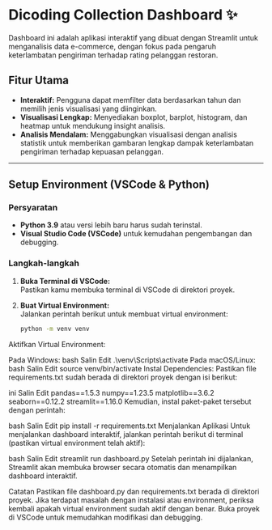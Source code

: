 # Dicoding Collection Dashboard ✨

Dashboard ini adalah aplikasi interaktif yang dibuat dengan Streamlit untuk menganalisis data e-commerce, dengan fokus pada pengaruh keterlambatan pengiriman terhadap rating pelanggan restoran.

## Fitur Utama
- **Interaktif:** Pengguna dapat memfilter data berdasarkan tahun dan memilih jenis visualisasi yang diinginkan.
- **Visualisasi Lengkap:** Menyediakan boxplot, barplot, histogram, dan heatmap untuk mendukung insight analisis.
- **Analisis Mendalam:** Menggabungkan visualisasi dengan analisis statistik untuk memberikan gambaran lengkap dampak keterlambatan pengiriman terhadap kepuasan pelanggan.

---

## Setup Environment (VSCode & Python)

### Persyaratan
- **Python 3.9** atau versi lebih baru harus sudah terinstal.
- **Visual Studio Code (VSCode)** untuk kemudahan pengembangan dan debugging.

### Langkah-langkah
1. **Buka Terminal di VSCode:**  
   Pastikan kamu membuka terminal di VSCode di direktori proyek.

2. **Buat Virtual Environment:**  
   Jalankan perintah berikut untuk membuat virtual environment:
   ```bash
   python -m venv venv
Aktifkan Virtual Environment:

Pada Windows:
bash
Salin
Edit
.\venv\Scripts\activate
Pada macOS/Linux:
bash
Salin
Edit
source venv/bin/activate
Instal Dependencies:
Pastikan file requirements.txt sudah berada di direktori proyek dengan isi berikut:

ini
Salin
Edit
pandas==1.5.3
numpy==1.23.5
matplotlib==3.6.2
seaborn==0.12.2
streamlit==1.16.0
Kemudian, instal paket-paket tersebut dengan perintah:

bash
Salin
Edit
pip install -r requirements.txt
Menjalankan Aplikasi
Untuk menjalankan dashboard interaktif, jalankan perintah berikut di terminal (pastikan virtual environment telah aktif):

bash
Salin
Edit
streamlit run dashboard.py
Setelah perintah ini dijalankan, Streamlit akan membuka browser secara otomatis dan menampilkan dashboard interaktif.

Catatan
Pastikan file dashboard.py dan requirements.txt berada di direktori proyek.
Jika terdapat masalah dengan instalasi atau environment, periksa kembali apakah virtual environment sudah aktif dengan benar.
Buka proyek di VSCode untuk memudahkan modifikasi dan debugging.
